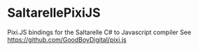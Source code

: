 SaltarellePixiJS
================

Pixi.JS bindings for the Saltarelle C# to Javascript compiler
See https://github.com/GoodBoyDigital/pixi.js
